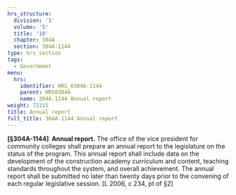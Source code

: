```yaml
---
hrs_structure:
  division: '1'
  volume: '5'
  title: '18'
  chapter: 304A
  section: 304A-1144
type: hrs_section
tags:
  - Government
menu:
  hrs:
    identifier: HRS_0304A-1144
    parent: HRS0304A
    name: 304A-1144 Annual report
weight: 72315
title: Annual report
full_title: 304A-1144 Annual report
---
```

**[§304A-1144]  Annual report.** The office of the vice president for community colleges shall prepare an annual report to the legislature on the status of the program. This annual report shall include data on the development of the construction academy curriculum and content, teaching standards throughout the system, and overall achievement. The annual report shall be submitted no later than twenty days prior to the convening of each regular legislative session. [L 2006, c 234, pt of §2]